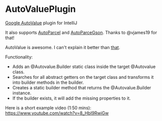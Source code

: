 # AutoValuePlugin
[Google AutoValue](https://github.com/google/auto) plugin for IntelliJ

It also supports [AutoParcel](https://github.com/frankiesardo/auto-parcel) and [AutoParceGson](https://github.com/evant/auto-parcel-gson).
Thanks to @vjames19 for that!

AutoValue is awesome.
I can't explain it better than [that](https://github.com/google/auto/tree/master/value).

Functionality:

- Adds an @Autovalue.Builder static class inside the target @Autovalue class.
- Searches for all abstract getters on the target class and transforms it into builder methods in the builder.
- Creates a static builder method that returns the @Autovalue.Builder instance.
- If the builder exists, it will add the missing properties to it.

Here is a short example video (1:50 mins):
https://www.youtube.com/watch?v=8_HbI9RwiGw

